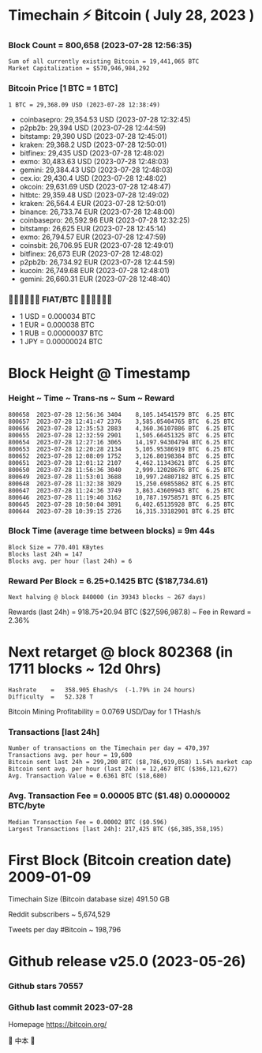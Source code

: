 # Timechain ⚡ ₿itcoin ( July 28, 2023 )
### Block Count	= 800,658 (2023-07-28 12:56:35)
    Sum of all currently existing Bitcoin = 19,441,065 BTC
    Market Capitalization = $570,946,984,292
### Bitcoin Price [1 BTC = 1 BTC]
	1 BTC = 29,368.09 USD (2023-07-28 12:38:49)
- coinbasepro: 29,354.53 USD (2023-07-28 12:32:45)
- p2pb2b: 29,394 USD (2023-07-28 12:44:59)
- bitstamp: 29,390 USD (2023-07-28 12:45:01)
- kraken: 29,368.2 USD (2023-07-28 12:50:01)
- bitfinex: 29,435 USD (2023-07-28 12:48:02)
- exmo: 30,483.63 USD (2023-07-28 12:48:03)
- gemini: 29,384.43 USD (2023-07-28 12:48:03)
- cex.io: 29,430.4 USD (2023-07-28 12:48:02)
- okcoin: 29,631.69 USD (2023-07-28 12:48:47)
- hitbtc: 29,359.48 USD (2023-07-28 12:49:02)
- kraken: 26,564.4 EUR (2023-07-28 12:50:01)
- binance: 26,733.74 EUR (2023-07-28 12:48:00)
- coinbasepro: 26,592.96 EUR (2023-07-28 12:32:25)
- bitstamp: 26,625 EUR (2023-07-28 12:45:14)
- exmo: 26,794.57 EUR (2023-07-28 12:47:59)
- coinsbit: 26,706.95 EUR (2023-07-28 12:49:01)
- bitfinex: 26,673 EUR (2023-07-28 12:48:02)
- p2pb2b: 26,734.92 EUR (2023-07-28 12:44:59)
- kucoin: 26,749.68 EUR (2023-07-28 12:48:01)
- gemini: 26,660.31 EUR (2023-07-28 12:48:40)
### 💱💶💵💷💴💱 FIAT/BTC 💱💴💷💵💶💱 
- 1 USD = 0.000034 BTC
- 1 EUR = 0.000038 BTC
- 1 RUB = 0.00000037 BTC
- 1 JPY = 0.00000024 BTC
# Block Height @ Timestamp
### Height	~ Time	~ Trans-ns	~ Sum	~ Reward
    800658	2023-07-28 12:56:36	3404	8,105.14541579 BTC	6.25 BTC
    800657	2023-07-28 12:41:47	2376	3,585.05404765 BTC	6.25 BTC
    800656	2023-07-28 12:35:53	2883	4,360.36107886 BTC	6.25 BTC
    800655	2023-07-28 12:32:59	2901	1,505.66451325 BTC	6.25 BTC
    800654	2023-07-28 12:27:16	3065	14,197.94304794 BTC	6.25 BTC
    800653	2023-07-28 12:20:28	2134	5,105.95386919 BTC	6.25 BTC
    800652	2023-07-28 12:08:09	1752	3,126.80198384 BTC	6.25 BTC
    800651	2023-07-28 12:01:12	2107	4,462.11343621 BTC	6.25 BTC
    800650	2023-07-28 11:56:36	3040	2,999.12028676 BTC	6.25 BTC
    800649	2023-07-28 11:53:01	3688	10,997.24807182 BTC	6.25 BTC
    800648	2023-07-28 11:32:38	3029	15,250.69855862 BTC	6.25 BTC
    800647	2023-07-28 11:24:36	3749	3,863.43609943 BTC	6.25 BTC
    800646	2023-07-28 11:19:40	3162	10,787.19758571 BTC	6.25 BTC
    800645	2023-07-28 10:50:04	3891	6,402.65135928 BTC	6.25 BTC
    800644	2023-07-28 10:39:15	2726	16,315.33182901 BTC	6.25 BTC
### Block Time (average time between blocks) = 9m 44s
    Block Size = 770.401 KBytes
    Blocks last 24h = 147
    Blocks avg. per hour (last 24h) = 6
### Reward Per Block = 6.25+0.1425 BTC ($187,734.61) 
    Next halving @ block 840000 (in 39343 blocks ~ 267 days)
Rewards (last 24h) = 918.75+20.94 BTC ($27,596,987.8) ~ Fee in Reward = 2.36%
# Next retarget @ block 802368 (in 1711 blocks ~ 12d 0hrs)
    Hashrate    =   358.905 Ehash/s  (-1.79% in 24 hours)
    Difficulty  =   52.328 T 
Bitcoin Mining Profitability = 0.0769 USD/Day for 1 THash/s
### Transactions [last 24h]
    Number of transactions on the Timechain per day = 470,397
    Transactions avg. per hour = 19,600
    Bitcoin sent last 24h = 299,200 BTC ($8,786,919,058) 1.54% market cap
    Bitcoin sent avg. per hour (last 24h) = 12,467 BTC ($366,121,627)
    Avg. Transaction Value = 0.6361 BTC ($18,680)
### Avg. Transaction Fee = 0.00005 BTC ($1.48) 0.0000002 BTC/byte
    Median Transaction Fee = 0.00002 BTC ($0.596)
    Largest Transactions [last 24h]: 217,425 BTC ($6,385,358,195)
# First Block (Bitcoin creation date)	2009-01-09
Timechain Size (Bitcoin database size)	491.50 GB

Reddit subscribers	~ 5,674,529

Tweets per day #Bitcoin	~ 198,796

# Github release	v25.0 (2023-05-26)
### Github stars	70557
### Github last commit	2023-07-28

Homepage	https://bitcoin.org/

🖤   中本   🖤
